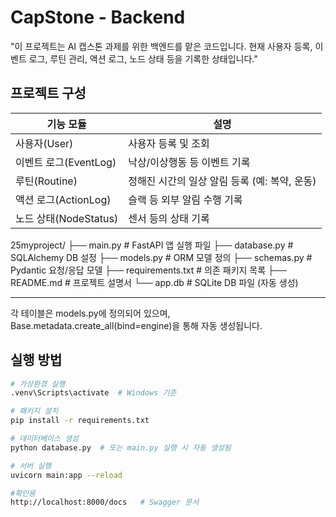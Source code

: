# CapStone - Backend

"이 프로젝트는 AI 캡스톤 과제를 위한 백엔드를 맡은 코드입니다.
현재 사용자 등록, 이벤트 로그, 루틴 관리, 액션 로그, 노드 상태 등을
기록한 상태입니다."

## 프로젝트 구성

| 기능 모듈        | 설명 |
|------------------|------|
| 사용자(User)        | 사용자 등록 및 조회 |
| 이벤트 로그(EventLog) | 낙상/이상행동 등 이벤트 기록 |
| 루틴(Routine)       | 정해진 시간의 일상 알림 등록 (예: 복약, 운동) |
| 액션 로그(ActionLog) | 슬랙 등 외부 알림 수행 기록 |
| 노드 상태(NodeStatus) | 센서 등의 상태 기록 |

25myproject/
├── main.py               # FastAPI 앱 실행 파일
├── database.py           # SQLAlchemy DB 설정
├── models.py             # ORM 모델 정의
├── schemas.py            # Pydantic 요청/응답 모델
├── requirements.txt      # 의존 패키지 목록
├── README.md             # 프로젝트 설명서
└── app.db                # SQLite DB 파일 (자동 생성)

---
각 테이블은 models.py에 정의되어 있으며, Base.metadata.create_all(bind=engine)을 통해 자동 생성됩니다.


##  실행 방법

```bash
# 가상환경 실행
.venv\Scripts\activate  # Windows 기준

# 패키지 설치
pip install -r requirements.txt

# 데이터베이스 생성
python database.py  # 또는 main.py 실행 시 자동 생성됨

# 서버 실행
uvicorn main:app --reload

#확인용
http://localhost:8000/docs   # Swagger 문서 
